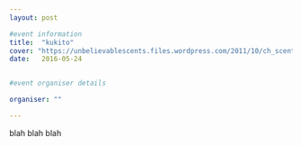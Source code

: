 ```yaml
---
layout: post

#event information
title:  "kukito"
cover: "https://unbelievablescents.files.wordpress.com/2011/10/ch_scentsybuddy.jpg"
date:   2016-05-24


#event organiser details

organiser: ""

---
```


blah blah blah
